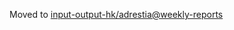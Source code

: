 Moved to [input-output-hk/adrestia@weekly-reports](https://github.com/input-output-hk/adrestia/tree/weekly-reports/2020-04-10)
